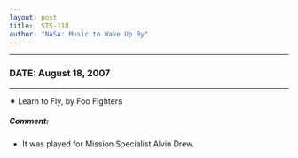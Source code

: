 ```yaml
---
layout: post
title:  STS-118
author: "NASA: Music to Wake Up By"
---
```


----
### DATE: August 18, 2007
----
✷ Learn to Fly, by Foo Fighters

##### Comment:
* It was played for Mission Specialist Alvin Drew.
